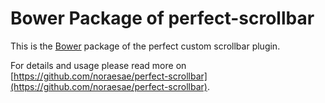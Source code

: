 # Bower Package of perfect-scrollbar

This is the [Bower](https://bower.io/) package of the perfect custom scrollbar plugin. 

For details and usage please read more on [https://github.com/noraesae/perfect-scrollbar](https://github.com/noraesae/perfect-scrollbar).
